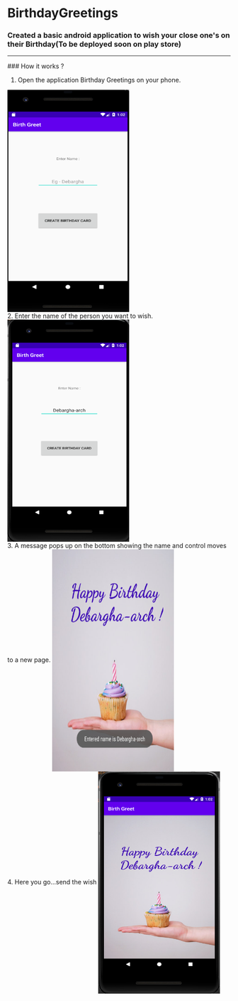 # BirthdayGreetings
### Created a  basic android application to wish your close one's on their Birthday(To be deployed soon on play store)
<hr />
### How it works ?

1. Open the application Birthday Greetings on your phone.
<img align="center" src="readme_images/display4.png" width="275px" height="500px" />
<br>
2. Enter the name of the person you want to wish.
<img align="center" src="readme_images/display1.png" width="275px" height="500px"/>
<br>
3. A message pops up on the bottom showing the name and control moves to a new page.
<img align="center" src="readme_images/display3.png" width="275px" height="500px"/>
<br>
4. Here you go...send the wish
<img align="center" src="readme_images/display2.png" width="275px" height="500px"/>
